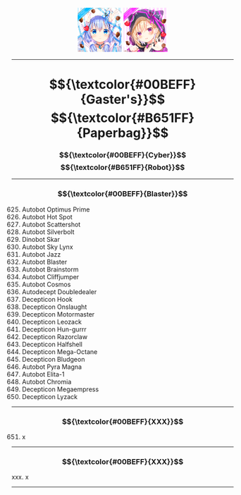 <p align="center">
  <img src="https://github.com/Minecube1510/s4mpl3_m3m0ry/blob/main/btc_img/a01_GFB.png", width="100">
  <img src="https://github.com/Minecube1510/s4mpl3_m3m0ry/blob/main/btc_img/e05_HPW.png", width="100">
</p>

---

# $${\textcolor{#00BEFF}{Gaster's}}$$ $${\textcolor{#B651FF}{Paperbag}}$$

### $${\textcolor{#00BEFF}{Cyber}}$$ $${\textcolor{#B651FF}{Robot}}$$

---

### $${\textcolor{#00BEFF}{Blaster}}$$

625. Autobot Optimus Prime
626. Autobot Hot Spot
627. Autobot Scattershot
628. Autobot Silverbolt
629. Dinobot Skar
630. Autobot Sky Lynx
631. Autobot Jazz
632. Autobot Blaster
633. Autobot Brainstorm
634. Autobot Cliffjumper
635. Autobot Cosmos
636. Autodecept Doubledealer
637. Decepticon Hook
638. Decepticon Onslaught
639. Decepticon Motormaster
640. Decepticon Leozack
641. Decepticon Hun-gurrr
642. Decepticon Razorclaw
643. Decepticon Halfshell
644. Decepticon Mega-Octane
645. Decepticon Bludgeon
646. Autobot Pyra Magna
647. Autobot Elita-1
648. Autobot Chromia
649. Decepticon Megaempress
650. Decepticon Lyzack

---

### $${\textcolor{#00BEFF}{XXX}}$$

651. x

---

### $${\textcolor{#00BEFF}{XXX}}$$

xxx. x

---
